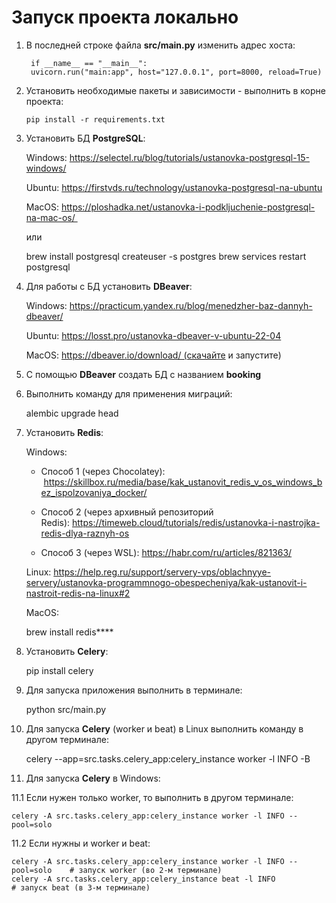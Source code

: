# Запуск проекта локально

1. В последней строке файла **src/main.py**  изменить адрес хоста:

        if __name__ == "__main__":
        uvicorn.run("main:app", host="127.0.0.1", port=8000, reload=True)

2. Установить необходимые пакеты и зависимости - выполнить в корне проекта: 

       pip install -r requirements.txt

3. Установить БД **PostgreSQL**:

   Windows: https://selectel.ru/blog/tutorials/ustanovka-postgresql-15-windows/

   Ubuntu: https://firstvds.ru/technology/ustanovka-postgresql-na-ubuntu

   MacOS: https://ploshadka.net/ustanovka-i-podkljuchenie-postgresql-na-mac-os/  

   или

    brew install postgresql
    createuser -s postgres
    brew services restart postgresql

4. Для работы с БД установить **DBeaver**:

   Windows: https://practicum.yandex.ru/blog/menedzher-baz-dannyh-dbeaver/

   Ubuntu: https://losst.pro/ustanovka-dbeaver-v-ubuntu-22-04

   MacOS: https://dbeaver.io/download/ (скачайте и запустите)

5. С помощью **DBeaver** создать БД с названием **booking**

6. Выполнить команду для применения миграций:


    alembic upgrade head

7. Установить **Redis**:

   Windows:

   - Способ 1 (через Chocolatey):  https://skillbox.ru/media/base/kak_ustanovit_redis_v_os_windows_bez_ispolzovaniya_docker/

   - Способ 2 (через архивный репозиторий Redis): https://timeweb.cloud/tutorials/redis/ustanovka-i-nastrojka-redis-dlya-raznyh-os

   - Способ 3 (через WSL): https://habr.com/ru/articles/821363/

   Linux: https://help.reg.ru/support/servery-vps/oblachnyye-servery/ustanovka-programmnogo-obespecheniya/kak-ustanovit-i-nastroit-redis-na-linux#2

   MacOS: 


    brew install redis****

8. Установить **Celery**:


    pip install celery

9. Для запуска приложения выполнить в терминале:


    python src/main.py

10. Для запуска **Celery** (worker и beat) в Linux выполнить команду в другом терминале:


    celery --app=src.tasks.celery_app:celery_instance worker -l INFO -B

11. Для запуска **Celery** в Windows:

11.1 Если нужен только worker, то выполнить в другом терминале:

    celery -A src.tasks.celery_app:celery_instance worker -l INFO --pool=solo

11.2 Если нужны и worker и beat:

    celery -A src.tasks.celery_app:celery_instance worker -l INFO --pool=solo    # запуск worker (во 2-м терминале)
    celery -A src.tasks.celery_app:celery_instance beat -l INFO                  # запуск beat (в 3-м терминале)
